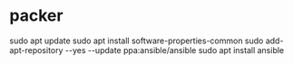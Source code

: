 
# packer
sudo apt update
sudo apt install software-properties-common
sudo add-apt-repository --yes --update ppa:ansible/ansible
sudo apt install ansible

